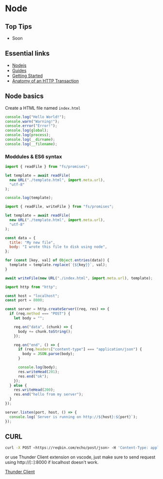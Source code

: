 # Node

## Top Tips

- Soon

## Essential links

- [Nodejs](https://nodejs.org/en/)
- [Guides](https://nodejs.org/en/docs/guides)
- [Getting Started](https://nodejs.org/en/docs/guides/getting-started-guide)
- [Anatomy of an HTTP Transaction](https://nodejs.org/en/docs/guides/anatomy-of-an-http-transaction)

## Node basics

Create a HTML file named ```index.html```

```js
console.log("Hello World!");
console.warn("Warning!");
console.error("Error!");
console.log(global);
console.log(process);
console.log(__dirname);
console.log(__filename);
```

### Moddules & ES6 syntax

```js
import { readFile } from "fs/promises";

let template = await readFile(
  new URL("./template.html", import.meta.url),
  "utf-8"
);

console.log(template);
```

```js
import { readFile, writeFile } from "fs/promises";

let template = await readFile(
  new URL("./template.html", import.meta.url),
  "utf-8"
);

const data = {
  title: "My new file",
  body: "I wrote this file to disk using node",
};

for (const [key, val] of Object.entries(data)) {
  template = template.replace(`{${key}}`, val);
}

await writeFile(new URL("./index.html", import.meta.url), template);
```

```js
import http from "http";

const host = "localhost";
const port = 8000;

const server = http.createServer((req, res) => {
  if (req.method === "POST") {
    let body = "";

    req.on("data", (chunk) => {
      body += chunk.toString();
    });

    req.on("end", () => {
      if (req.headers["content-type"] === "application/json") {
        body = JSON.parse(body);
      }

      console.log(body);
      res.writeHead(201);
      res.end("ok");
    });
  } else {
    res.writeHead(200);
    res.end("hello from my server");
  }
});

server.listen(port, host, () => {
  console.log(`Server is running on http://${host}:${port}`);
});
```

## CURL

```bash
curl -X POST <https://reqbin.com/echo/post/json> -H 'Content-Type: application/json' -d '{"login":"my_login","password":"my_password"}'
```

or use Thunder Client extension on vscode, just make sure to send request using http://[::]:8000 if localhost doesn't work.

[Thunder Client](https://marketplace.visualstudio.com/items?itemName=rangav.vscode-thunder-client)
